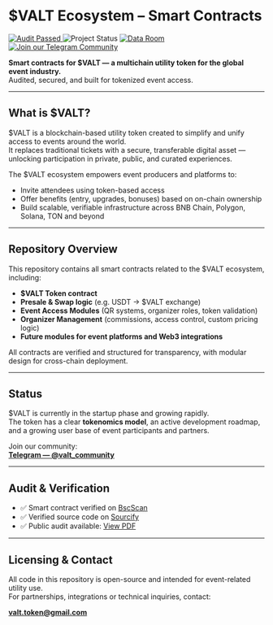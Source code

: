 # $VALT Ecosystem – Smart Contracts

<p align="left">
  <a href="https://drive.google.com/file/d/16XY_6Tnmo8Uqi3onFs82JqP88PdnyL7x/view">
    <img src="https://img.shields.io/badge/audit-passed-brightgreen" alt="Audit Passed" />
  </a>
  <img src="https://img.shields.io/badge/status-active-brightgreen" alt="Project Status" />
  <a href="https://drive.google.com/drive/folders/1O1sPC0ep-yjQL2cEchi_WJyP3L3KEitk?usp=drive_link">
    <img src="https://img.shields.io/badge/Data%20Room-access-blueviolet" alt="Data Room" />
  </a>
  <a href="https://t.me/valt_community">
    <img src="https://img.shields.io/badge/Telegram-join%20community%20group-179cde?logo=telegram&logoColor=white" alt="Join our Telegram Community" />
  </a>
</p>

**Smart contracts for $VALT — a multichain utility token for the global event industry.**  
Audited, secured, and built for tokenized event access.

---

## What is $VALT?

$VALT is a blockchain-based utility token created to simplify and unify access to events around the world.  
It replaces traditional tickets with a secure, transferable digital asset — unlocking participation in private, public, and curated experiences.

The $VALT ecosystem empowers event producers and platforms to:
- Invite attendees using token-based access
- Offer benefits (entry, upgrades, bonuses) based on on-chain ownership
- Build scalable, verifiable infrastructure across BNB Chain, Polygon, Solana, TON and beyond

---

## Repository Overview

This repository contains all smart contracts related to the $VALT ecosystem, including:

- **$VALT Token contract**  
- **Presale & Swap logic** (e.g. USDT → $VALT exchange)  
- **Event Access Modules** (QR systems, organizer roles, token validation)  
- **Organizer Management** (commissions, access control, custom pricing logic)  
- **Future modules for event platforms and Web3 integrations**

All contracts are verified and structured for transparency, with modular design for cross-chain deployment.

---

## Status

$VALT is currently in the startup phase and growing rapidly.  
The token has a clear **tokenomics model**, an active development roadmap, and a growing user base of event participants and partners.

Join our community:  
[**Telegram — @valt_community**](https://t.me/valt_community)

---

## Audit & Verification

- ✅ Smart contract verified on [BscScan](https://bscscan.com/address/0x28162586E000dED2f528Ab9ff7376cB997757677#code)  
- ✅ Verified source code on [Sourcify](https://repo.sourcify.dev/56/0x28162586E000dED2f528Ab9ff7376cB997757677)  
- ✅ Public audit available: [View PDF](https://drive.google.com/file/d/16XY_6Tnmo8Uqi3onFs82JqP88PdnyL7x/view)

---

## Licensing & Contact

All code in this repository is open-source and intended for event-related utility use.  
For partnerships, integrations or technical inquiries, contact:

**valt.token@gmail.com**
